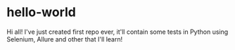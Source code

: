 # hello-world

Hi all!
I've just created first repo ever, it'll contain some tests in Python using Selenium, Allure and other that I'll learn!
